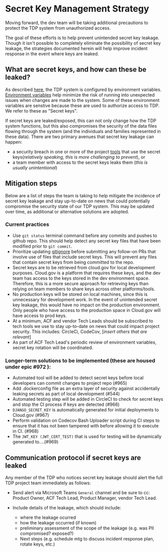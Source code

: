 # Secret Key Management Strategy

Moving forward, the dev team will be taking additional precautions to protect the TDP system from unauthorized access. 

The goal of these efforts is to help prevent unintended secret key leakage. Though it isn't possible to completely eliminate the possibility of secret key leakage, the strategies documented herein will help improve incident response in the event where keys are leaked. 

## What are secret keys, and how can these be leaked?

As described [here](https://github.com/raft-tech/TANF-app/blob/raft-tdp-main/docs/Architecture%20Decision%20Record/004-configuration-by-environment-variable.md), the TDP system is configured by environment variables. [Environment variables](https://medium.com/chingu/an-introduction-to-environment-variables-and-how-to-use-them-f602f66d15fa) help minimize the risk of running into unexpected issues when changes are made to the system. Some of these environment variables are senstive because these are used to authorize access to TDP. We refer to these as "Secret keys". 

If secret keys are leaked/exposed, this can not only change how the TDP system functions, but this also compromises the security of the data files flowing through the system (and the individuals and families represented in these data). There are two primary avenues that secret key leakage can happen: 
- a security breach in one or more of the project [tools](https://about.codecov.io/security-update/) that use the secret keys(*relatively speaking, this is more challenging to prevent*), or 
- a team member with access to the secret keys leaks them (*this is usually unintentional*)

## Mitigation steps
Below are a list of steps the team is taking to help mitigate the incidence of secret key leakage and stay up-to-date on news that could potentially compromise the security state of our TDP system. This may be updated over time, as additional or alternative solutions are adopted. 

### Current practices
- Use `git status` terminal command before any commits and pushes to github repo. This should help detect any secret key files that have been modified prior to `git commit`. 
- Prioritize updating [gitignore](https://git-scm.com/docs/gitignore) before submitting any follow-on PRs that involve use of files that include secret keys. This will prevent any files that contain secret keys from being committed to the repo. 
- Secret keys are to be retrieved from cloud.gov for local development purposes. Cloud.gov is a platform that requires these keys, and the dev team has access to the keys stored in the dev environment space. Therefore, this is a more secure approach for retrieving keys than relying on team members to share keys across other platforms/tools.  
- No production keys will be stored on local machines, since this is unnecessary for development work.  In the event of unintended secret key leakage, this would have no impact on the production environment. Only people who have access to the production space in Cloud.gov will have access to prod keys.
- At a minimum, ACF and vendor Tech Leads should be subscribed to tech tools we use to stay up-to-date on news that could impact project security. This includes: CircleCi, CodeCov, [*insert others that are relevant*]
- As part of ACF Tech Lead's periodic review of environment variables, secret key rotation will be coordinated.

### Longer-term solutions to be implemented (these are housed under epic #972 ):
- Automated tool will be added to detect secret keys before local developers can commit changes to project repo (#965) 
- Add .dockerconfig file as an extra layer of security against accidentally leaking secrets as part of local development (#544)
- Automated testing step will be added in CircleCI to check for secret keys and stop the CI process if keys are detected (#966)
- `DJANGO_SECRET_KEY` is automatically generated for initial deployments to Cloud.gov (#967)
- Perform validation on Codecov Bash Uploader script during CI steps to ensure that it has not been tampered with before allowing it to execute in CI. (#968)
- The `JWT_KEY (JWT_CERT_TEST)`  that is used for testing will be dynamically generated to....(#969)

## Communication protocol if secret keys are leaked
Any member of the TDP who notices secret key leakage should alert the full TDP project team immediately as follows:

- Send alert via Microsoft Teams `General` channel and be sure to cc: Product Owner, ACF Tech Lead, Product Manager, vendor Tech Lead. 

- Include details of the leakage, which should include:
    - where the leakage ocurred
    - how the leakage occurred (if known)
    - preliminary assessment of the scope of the leakage (e.g. was PII compromised? exposed?)
    - Next steps (e.g. schedule mtg to discuss incident response plan, rotate keys, etc.)
